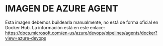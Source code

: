 # IMAGEN DE AZURE AGENT
Esta imagen debemos buildearla manualmente, no está de forma oficial en Docker Hub. La información está en este enlace:
https://docs.microsoft.com/en-us/azure/devops/pipelines/agents/docker?view=azure-devops
